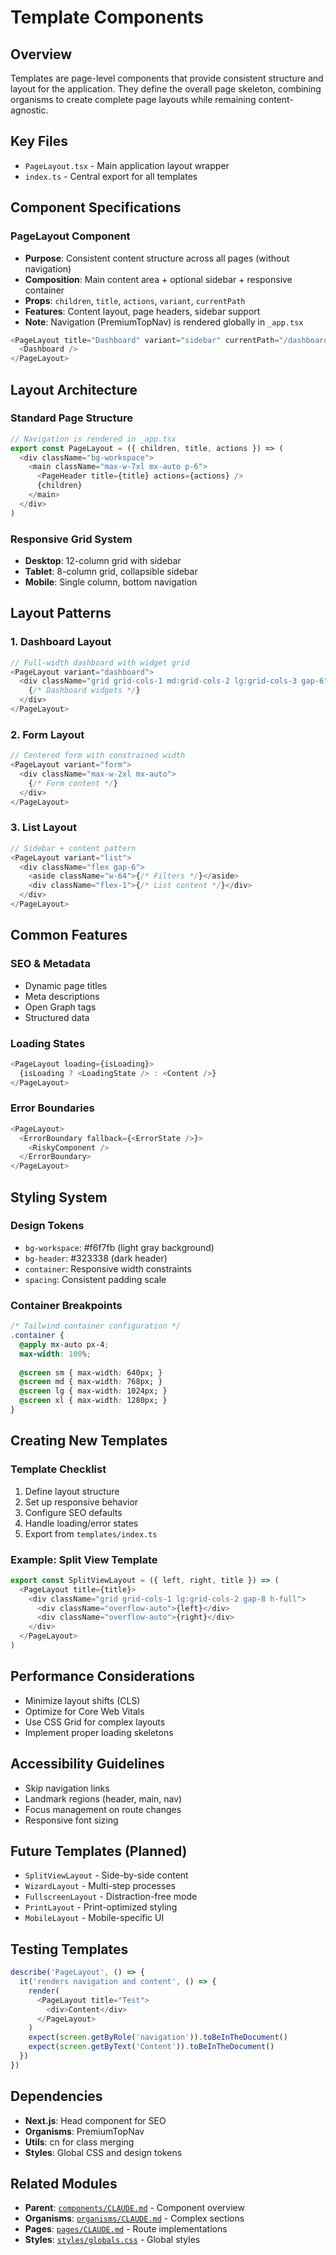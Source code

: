 # Template Components

## Overview
Templates are page-level components that provide consistent structure and layout for the application. They define the overall page skeleton, combining organisms to create complete page layouts while remaining content-agnostic.

## Key Files
- `PageLayout.tsx` - Main application layout wrapper
- `index.ts` - Central export for all templates

## Component Specifications

### PageLayout Component
- **Purpose**: Consistent content structure across all pages (without navigation)
- **Composition**: Main content area + optional sidebar + responsive container
- **Props**: `children`, `title`, `actions`, `variant`, `currentPath`
- **Features**: Content layout, page headers, sidebar support
- **Note**: Navigation (PremiumTopNav) is rendered globally in `_app.tsx`
```typescript
<PageLayout title="Dashboard" variant="sidebar" currentPath="/dashboard">
  <Dashboard />
</PageLayout>
```

## Layout Architecture

### Standard Page Structure
```typescript
// Navigation is rendered in _app.tsx
export const PageLayout = ({ children, title, actions }) => (
  <div className="bg-workspace">
    <main className="max-w-7xl mx-auto p-6">
      <PageHeader title={title} actions={actions} />
      {children}
    </main>
  </div>
)
```

### Responsive Grid System
- **Desktop**: 12-column grid with sidebar
- **Tablet**: 8-column grid, collapsible sidebar
- **Mobile**: Single column, bottom navigation

## Layout Patterns

### 1. Dashboard Layout
```typescript
// Full-width dashboard with widget grid
<PageLayout variant="dashboard">
  <div className="grid grid-cols-1 md:grid-cols-2 lg:grid-cols-3 gap-6">
    {/* Dashboard widgets */}
  </div>
</PageLayout>
```

### 2. Form Layout
```typescript
// Centered form with constrained width
<PageLayout variant="form">
  <div className="max-w-2xl mx-auto">
    {/* Form content */}
  </div>
</PageLayout>
```

### 3. List Layout
```typescript
// Sidebar + content pattern
<PageLayout variant="list">
  <div className="flex gap-6">
    <aside className="w-64">{/* Filters */}</aside>
    <div className="flex-1">{/* List content */}</div>
  </div>
</PageLayout>
```

## Common Features

### SEO & Metadata
- Dynamic page titles
- Meta descriptions
- Open Graph tags
- Structured data

### Loading States
```typescript
<PageLayout loading={isLoading}>
  {isLoading ? <LoadingState /> : <Content />}
</PageLayout>
```

### Error Boundaries
```typescript
<PageLayout>
  <ErrorBoundary fallback={<ErrorState />}>
    <RiskyComponent />
  </ErrorBoundary>
</PageLayout>
```

## Styling System

### Design Tokens
- `bg-workspace`: #f6f7fb (light gray background)
- `bg-header`: #323338 (dark header)
- `container`: Responsive width constraints
- `spacing`: Consistent padding scale

### Container Breakpoints
```css
/* Tailwind container configuration */
.container {
  @apply mx-auto px-4;
  max-width: 100%;
  
  @screen sm { max-width: 640px; }
  @screen md { max-width: 768px; }
  @screen lg { max-width: 1024px; }
  @screen xl { max-width: 1280px; }
}
```

## Creating New Templates

### Template Checklist
1. Define layout structure
2. Set up responsive behavior
3. Configure SEO defaults
4. Handle loading/error states
5. Export from `templates/index.ts`

### Example: Split View Template
```typescript
export const SplitViewLayout = ({ left, right, title }) => (
  <PageLayout title={title}>
    <div className="grid grid-cols-1 lg:grid-cols-2 gap-8 h-full">
      <div className="overflow-auto">{left}</div>
      <div className="overflow-auto">{right}</div>
    </div>
  </PageLayout>
)
```

## Performance Considerations
- Minimize layout shifts (CLS)
- Optimize for Core Web Vitals
- Use CSS Grid for complex layouts
- Implement proper loading skeletons

## Accessibility Guidelines
- Skip navigation links
- Landmark regions (header, main, nav)
- Focus management on route changes
- Responsive font sizing

## Future Templates (Planned)
- `SplitViewLayout` - Side-by-side content
- `WizardLayout` - Multi-step processes
- `FullscreenLayout` - Distraction-free mode
- `PrintLayout` - Print-optimized styling
- `MobileLayout` - Mobile-specific UI

## Testing Templates
```typescript
describe('PageLayout', () => {
  it('renders navigation and content', () => {
    render(
      <PageLayout title="Test">
        <div>Content</div>
      </PageLayout>
    )
    expect(screen.getByRole('navigation')).toBeInTheDocument()
    expect(screen.getByText('Content')).toBeInTheDocument()
  })
})
```

## Dependencies
- **Next.js**: Head component for SEO
- **Organisms**: PremiumTopNav
- **Utils**: cn for class merging
- **Styles**: Global CSS and design tokens

## Related Modules
- **Parent**: [`components/CLAUDE.md`](../CLAUDE.md) - Component overview
- **Organisms**: [`organisms/CLAUDE.md`](../organisms/CLAUDE.md) - Complex sections
- **Pages**: [`pages/CLAUDE.md`](../../pages/CLAUDE.md) - Route implementations
- **Styles**: [`styles/globals.css`](../../styles/globals.css) - Global styles